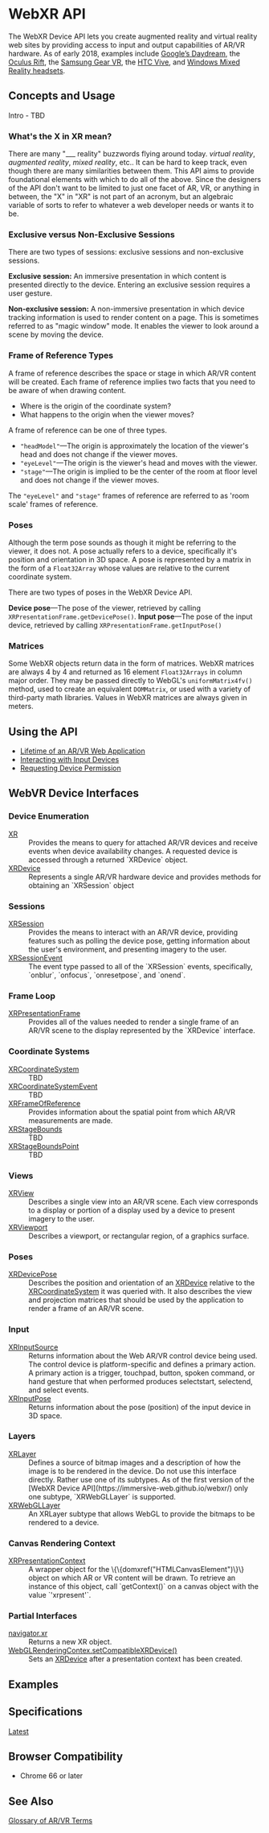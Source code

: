 # WebXR API

The WebXR Device API lets you create augmented reality and virtual reality web sites by providing access to input and output capabilities of AR/VR hardware. As of early 2018, examples include [Google’s Daydream](https://vr.google.com/daydream/), the [Oculus Rift](https://www3.oculus.com/rift/), the [Samsung Gear VR](http://www.samsung.com/global/galaxy/gear-vr/), the [HTC Vive](https://www.htcvive.com/), and [Windows Mixed Reality headsets](https://developer.microsoft.com/en-us/windows/mixed-reality).

## Concepts and Usage

Intro - TBD

### What's the X in XR mean?

There are many "&#95;&#95;&#95; reality" buzzwords flying around today. _virtual reality_, _augmented reality_, _mixed reality_, etc.. It can be hard to keep track, even though there are many similarities between them. This API aims to provide foundational elements with which to do all of the above. Since the designers of the API don't want to be limited to just one facet of AR, VR, or anything in between, the "X" in "XR" is not part of an acronym, but an algebraic variable of sorts to refer to whatever a web developer needs or wants it to be.

### Exclusive versus Non-Exclusive Sessions

There are two types of sessions: exclusive sessions and non-exclusive sessions.

**Exclusive session:** An immersive presentation in which content is presented directly to the device. Entering an exclusive session requires a user gesture.

**Non-exclusive session:** A non-immersive presentation in which device tracking information is used to render content on a page. This is sometimes referred to as "magic window" mode. It enables the viewer to look around a scene by moving the device.

### Frame of Reference Types

A frame of reference describes the space or stage in which AR/VR content will be created. Each frame of reference implies two facts that you need to be aware of when drawing content.

* Where is the origin of the coordinate system?
* What happens to the origin when the viewer moves?

A frame of reference can be one of three types.

* `"headModel"`&mdash;The origin is approximately the location of the viewer's head and does not change if the viewer moves.
* `"eyeLevel"`&mdash;The origin is the viewer's head and moves with the viewer.
* `"stage"`&mdash;The origin is implied to be the center of the room at floor level and does not change if the viewer moves.

The `"eyeLevel"` and `"stage"` frames of reference are referred to as 'room scale' frames of reference.

### Poses

Although the term pose sounds as though it might be referring to the viewer, it does not. A pose actually refers to a device, specifically it's position and orientation in 3D space. A pose is represented by a matrix in the form of a `Float32Array` whose values are relative to the current coordinate system.

There are two types of poses in the WebXR Device API.

**Device pose**&mdash;The pose of the viewer, retrieved by calling `XRPresentationFrame.getDevicePose()`.
**Input pose**&mdash;The pose of the input device, retrieved by calling `XRPresentationFrame.getInputPose()`

### Matrices

Some WebXR objects return data in the form of matrices. WebXR matrices are always 4 by 4 and returned as 16 element `Float32Arrays` in column major order. They may be passed directly to WebGL's `uniformMatrix4fv()` method, used to create an equivalent `DOMMatrix`, or used with a variety of third-party math libraries. Values in WebXR matrices are always given in meters.

## Using the API

* [Lifetime of an AR/VR Web Application](lifetime)
* [Interacting with Input Devices](devices)
* [Requesting Device Permission](permissions)

## WebVR Device Interfaces

### Device Enumeration

<dl>
  <dt><a href="xr">XR</a></dt>
  <dd>Provides the means to query for attached AR/VR devices and receive events when device availability changes. A requested device is accessed through a returned `XRDevice` object.</dd>
  <dt><a href="xrdevice">XRDevice</a></dt>
  <dd>Represents a single AR/VR hardware device and provides methods for obtaining an `XRSession` object</dd>
</dl>

### Sessions

<dl>
  <dt><a href="xrsession">XRSession</a></dt>
  <dd>Provides the means to interact with an AR/VR device, providing features such as polling the device pose, getting information about the user's environment, and presenting imagery to the user.</dd>
  <dt><a href="xrsessionevent">XRSessionEvent</a></dt>
  <dd>The event type passed to all of the `XRSession` events, specifically, `onblur`, `onfocus`, `onresetpose`, and `onend`.</dd>
</dl>

### Frame Loop

<dl>
  <dt><a href="xrpresentationframe">XRPresentationFrame</a></dt>
  <dd>Provides all of the values needed to render a single frame of an AR/VR scene to the display represented by the `XRDevice` interface.</dd>
</dl>

### Coordinate Systems

<dl>
  <dt><a href="xrcoordinatesystem">XRCoordinateSystem</a></dt>
  <dd>TBD</dd>
  <dt><a href="xrcoordinatesystemevent">XRCoordinateSystemEvent</a></dt>
  <dd>TBD</dd>
  <dt><a href="xrframeofreference">XRFrameOfReference</a></dt>
  <dd>Provides information about the spatial point from which AR/VR measurements are made.</dd>
  <dt><a href="xrxrstagebounds">XRStageBounds</a></dt>
  <dd>TBD</dd>
  <dt><a href="xrxrstageboundspoint">XRStageBoundsPoint</a></dt>
  <dd>TBD</dd>
</dl>

### Views

<dl>
  <dt><a href="xrview">XRView</a></dt>
  <dd>Describes a single view into an AR/VR scene. Each view corresponds to a display or portion of a display used by a device to present imagery to the user.</dd>
  <dt><a href="xrviewport">XRViewport</a></dt>
  <dd>Describes a viewport, or rectangular region, of a graphics surface.</dd>
</dl>

### Poses

<dl>
  <dt><a href="xrdevicepose">XRDevicePose</a></dt>
  <dd>Describes the position and orientation of an <a href="xrdevice">XRDevice</a> relative to the <a href="xrcoordinateSystem">XRCoordinateSystem</a> it was queried with. It also describes the view and projection matrices that should be used by the application to render a frame of an AR/VR scene.</dd>
</dl>

### Input

<dl>
  <dt><a href="xrinputsource">XRInputSource</a></dt>
  <dd>Returns information about the Web AR/VR control device being used. The control device is platform-specific and defines a primary action. A primary action is a trigger, touchpad, button, spoken command, or hand gesture that when performed produces selectstart, selectend, and select events.</dd>
  <dt><a href="xrinputpose">XRInputPose</a></dt>
  <dd>Returns information about the pose (position) of the input device in 3D space.</dd>
</dl>

### Layers

<dl>
  <dt><a href="xr">XRLayer</a></dt>
  <dd>Defines a source of bitmap images and a description of how the image is to be rendered in the device. Do not use this interface directly. Rather use one of its subtypes. As of the first version of the [WebXR Device API](https://immersive-web.github.io/webxr/) only one subtype, `XRWebGLLayer` is supported.</dd>
  <dt><a href="xr">XRWebGLLayer</a></dt>
  <dd>An XRLayer subtype that allows WebGL to provide the bitmaps to be rendered to a device.</dd>
</dl>

### Canvas Rendering Context

<dl>
  <dt><a href="xr">XRPresentationContext</a></dt>
  <dd>A wrapper object for the \{\{domxref("HTMLCanvasElement")\}\} object on which AR or VR content will be drawn. To retrieve an instance of this object, call `getContext()` on a canvas object with the value `'xrpresent'`.</dd>
</dl>

### Partial Interfaces

<dl>
  <dt><a href="partial_navigator">navigator.xr</a></dt>
  <dd>Returns a new XR object.</dd>
  <dt><a href="partial_webglcontextattributes">WebGLRenderingContex.setCompatibleXRDevice()</a></dt>
  <dd>Sets an <a href="xrdevice">XRDevice</a> after a presentation context has been created.</dd>
</dl>

## Examples


## Specifications

[Latest](https://immersive-web.github.io/webxr/spec/latest/)

## Browser Compatibility

* Chrome 66 or later

## See Also

[Glossary of AR/VR Terms](glossary.md)
